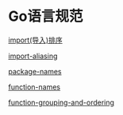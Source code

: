 # Go语言规范

[import(导入)排序](./Go语言规范-import(导入)排序.md)

[import-aliasing](./Go语言规范-import-aliasing/import.md)

[package-names](./Go语言规范-package-names/package-names.md)

[function-names](./Go语言规范-函数名.md)

[function-grouping-and-ordering](./Go语言规范-function-grouping-and-ordering.md)

